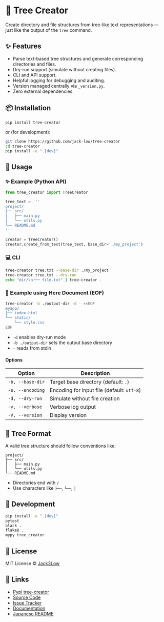 # 📁 Tree Creator

Create directory and file structures from tree-like text representations — just like the output of the `tree` command.

## ✨ Features

* Parse text-based tree structures and generate corresponding directories and files.
* Dry-run support (simulate without creating files).
* CLI and API support.
* Helpful logging for debugging and auditing.
* Version managed centrally via `_version.py`.
* Zero external dependencies.

## 📦 Installation

```bash
pip install tree-creator
```

or (for development):

```bash
git clone https://github.com/jack-low/tree-creator
cd tree-creator
pip install -e ".[dev]"
```

## 🚀 Usage

### ✨ Example (Python API)

```python
from tree_creator import TreeCreator

tree_text = '''
project/
├── src/
│   ├── main.py
│   └── utils.py
└── README.md
'''

creator = TreeCreator()
creator.create_from_text(tree_text, base_dir='./my_project')
```

### 💻 CLI

```bash
tree-creator tree.txt --base-dir ./my_project
tree-creator tree.txt --dry-run
echo "dir/\n└── file.txt" | tree-creator -
```

### 🧪 Example using Here Document (EOF)

```bash
tree-creator -b ./output-dir -d - <<EOF
myapp/
├── index.html
└── static/
    └── style.css
EOF
```

- `-d` enables dry-run mode
- `-b ./output-dir` sets the output base directory
- `-` reads from stdin

#### Options

| Option           | Description                                |
|------------------|--------------------------------------------|
| `-b, --base-dir` | Target base directory (default: `.`)       |
| `-e, --encoding` | Encoding for input file (default: `utf-8`) |
| `-d, --dry-run`  | Simulate without file creation             |
| `-v, --verbose`  | Verbose log output                         |
| `-V, --version`  | Display version                            |

## 📄 Tree Format

A valid tree structure should follow conventions like:

```
project/
├── src/
│   ├── main.py
│   └── utils.py
└── README.md
```

- Directories end with `/`
- Use characters like `├──`, `└──`, `│`

## 🧪 Development

```bash
pip install -e ".[dev]"
pytest
black .
flake8 .
mypy tree_creator
```

## 📜 License

MIT License © [Jack3Low](mailto:xapa.pw@gmail.com)

## 🔗 Links

* [Pypi tree-creator](https://pypi.org/project/tree-creator/1.0.5/)
* [Source Code](https://github.com/jack-low/tree-creator)
* [Issue Tracker](https://github.com/jack-low/tree-creator/issues)
* [Documentation](https://github.com/jack-low/tree-creator#readme)
* [Japanese README](https://github.com/jack-low/tree-creator/blob/main/README.ja.md)
